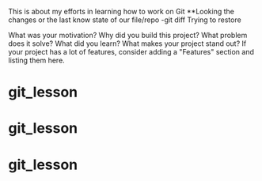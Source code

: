 This is about my efforts in learning how to work on Git
**Looking the changes or the last know state of our file/repo
	-git diff
Trying to restore

What was your motivation?
Why did you build this project?
What problem does it solve?
What did you learn?
What makes your project stand out?
If your project has a lot of features, consider adding a "Features" section and listing them here.
# git_lesson
# git_lesson
# git_lesson
